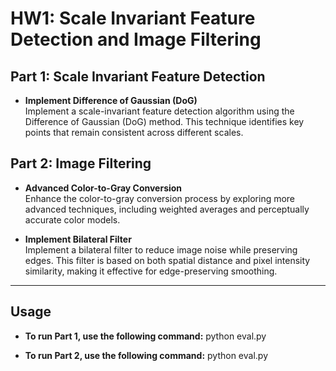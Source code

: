 # HW1: Scale Invariant Feature Detection and Image Filtering

## Part 1: Scale Invariant Feature Detection
- **Implement Difference of Gaussian (DoG)**  
  Implement a scale-invariant feature detection algorithm using the Difference of Gaussian (DoG) method. This technique identifies key points that remain consistent across different scales.

## Part 2: Image Filtering
- **Advanced Color-to-Gray Conversion**  
  Enhance the color-to-gray conversion process by exploring more advanced techniques, including weighted averages and perceptually accurate color models.
  
- **Implement Bilateral Filter**  
  Implement a bilateral filter to reduce image noise while preserving edges. This filter is based on both spatial distance and pixel intensity similarity, making it effective for edge-preserving smoothing.

---
## Usage
- **To run Part 1, use the following command:**
    python eval.py

- **To run Part 2, use the following command:**
    python eval.py